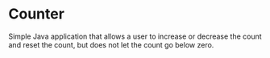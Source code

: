 # Counter
Simple Java application that allows a user to increase or decrease the count and reset the count, but does not let the count go below zero.
